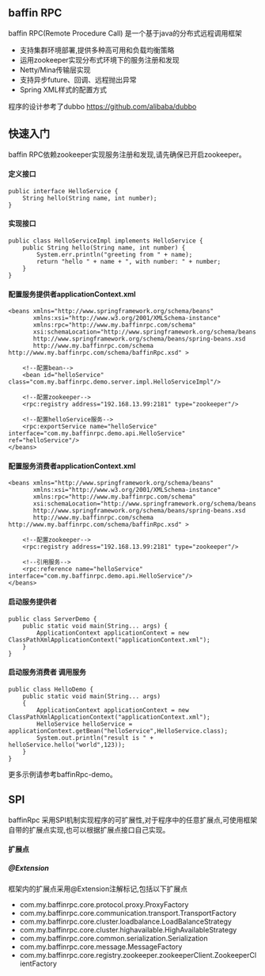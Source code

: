 ## baffin RPC

baffin RPC(Remote Procedure Call) 是一个基于java的分布式远程调用框架<br>
* 支持集群环境部署,提供多种高可用和负载均衡策略
* 运用zookeeper实现分布式环境下的服务注册和发现
* Netty/Mina传输层实现
* 支持异步future、回调、远程抛出异常
* Spring XML样式的配置方式<br>

程序的设计参考了dubbo https://github.com/alibaba/dubbo

## 快速入门
baffin RPC依赖zookeeper实现服务注册和发现,请先确保已开启zookeeper。<br>
#### 定义接口
```
public interface HelloService {
    String hello(String name, int number);
}
```

#### 实现接口
```
public class HelloServiceImpl implements HelloService {
    public String hello(String name, int number) {
        System.err.println("greeting from " + name);
        return "hello " + name + ", with number: " + number;
    }
}
```


#### 配置服务提供者applicationContext.xml
```
<beans xmlns="http://www.springframework.org/schema/beans"
       xmlns:xsi="http://www.w3.org/2001/XMLSchema-instance"
       xmlns:rpc="http://www.my.baffinrpc.com/schema"
       xsi:schemaLocation="http://www.springframework.org/schema/beans 
       http://www.springframework.org/schema/beans/spring-beans.xsd
       http://www.my.baffinrpc.com/schema http://www.my.baffinrpc.com/schema/baffinRpc.xsd" >

    <!--配置bean-->
    <bean id="helloService" class="com.my.baffinrpc.demo.server.impl.HelloServiceImpl"/>

    <!--配置zookeeper-->
    <rpc:registry address="192.168.13.99:2181" type="zookeeper"/>

    <!--配置helloService服务-->
    <rpc:exportService name="helloService" interface="com.my.baffinrpc.demo.api.HelloService" ref="helloService"/>
</beans>
```

#### 配置服务消费者applicationContext.xml
```
<beans xmlns="http://www.springframework.org/schema/beans"
       xmlns:xsi="http://www.w3.org/2001/XMLSchema-instance"
       xmlns:rpc="http://www.my.baffinrpc.com/schema"
       xsi:schemaLocation="http://www.springframework.org/schema/beans 
       http://www.springframework.org/schema/beans/spring-beans.xsd
       http://www.my.baffinrpc.com/schema http://www.my.baffinrpc.com/schema/baffinRpc.xsd" >

    <!--配置zookeeper-->
    <rpc:registry address="192.168.13.99:2181" type="zookeeper"/>

    <!--引用服务-->
    <rpc:reference name="helloService" interface="com.my.baffinrpc.demo.api.HelloService"/>
</beans>
```

#### 启动服务提供者
```
public class ServerDemo {
    public static void main(String... args) {
        ApplicationContext applicationContext = new ClassPathXmlApplicationContext("applicationContext.xml");
    }
}
```

#### 启动服务消费者 调用服务
```
public class HelloDemo {
    public static void main(String... args)
    {
        ApplicationContext applicationContext = new ClassPathXmlApplicationContext("applicationContext.xml");
        HelloService helloService = applicationContext.getBean("helloService",HelloService.class);
        System.out.println("result is " + helloService.hello("world",123));
    }
}
```
更多示例请参考baffinRpc-demo。

## SPI

baffinRpc 采用SPI机制实现程序的可扩展性,对于程序中的任意扩展点,可使用框架自带的扩展点实现,也可以根据扩展点接口自己实现。

#### 扩展点

##### @Extension
框架内的扩展点采用@Extension注解标记,包括以下扩展点
* com.my.baffinrpc.core.protocol.proxy.ProxyFactory
* com.my.baffinrpc.core.communication.transport.TransportFactory 
* com.my.baffinrpc.core.cluster.loadbalance.LoadBalanceStrategy
* com.my.baffinrpc.core.cluster.highavailable.HighAvailableStrategy
* com.my.baffinrpc.core.common.serialization.Serialization
* com.my.baffinrpc.core.message.MessageFactory
* com.my.baffinrpc.core.registry.zookeeper.zookeeperClient.ZookeeperClientFactory

